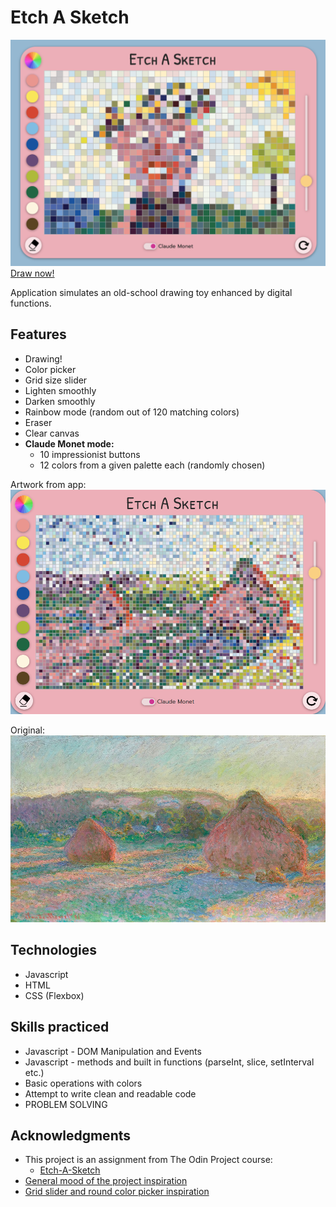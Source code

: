 # Etch A Sketch

![interface](./img/interface.png)
[Draw now!](https://mrzadzinski.github.io/etch-a-sketch/)

Application simulates an old-school drawing toy enhanced by digital functions.

## Features
* Drawing!
* Color picker
* Grid size slider
* Lighten smoothly
* Darken smoothly
* Rainbow mode (random out of 120 matching colors)
* Eraser
* Clear canvas
* **Claude Monet mode:**
    * 10 impressionist buttons
    * 12 colors from a given palette each (randomly chosen)

Artwork from app:
![haystacks-drawing](./img/haystacks-drawing.png)

Original: 
![haystacks-drawing](./img/haystacks-original.jpeg)

## Technologies
* Javascript
* HTML
* CSS (Flexbox)

## Skills practiced
* Javascript - DOM Manipulation and Events
* Javascript - methods and built in functions (parseInt, slice, setInterval etc.)
* Basic operations with colors
* Attempt to write clean and readable code
* PROBLEM SOLVING

## Acknowledgments
* This project is an assignment from The Odin Project course:
  * [Etch-A-Sketch](https://www.theodinproject.com/lessons/foundations-etch-a-sketch)
* [General mood of the project inspiration](https://artis-dev.github.io/etch-a-sketch/)
* [Grid slider and round color picker inspiration](https://michalosman.github.io/etch-a-sketch/)

